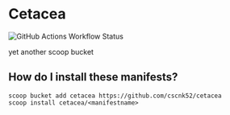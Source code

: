 # Cetacea

![GitHub Actions Workflow Status](https://img.shields.io/github/actions/workflow/status/cscnk52/cetacea/ci.yml)

yet another scoop bucket

## How do I install these manifests?

```pwsh
scoop bucket add cetacea https://github.com/cscnk52/cetacea
scoop install cetacea/<manifestname>
```
